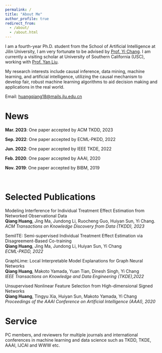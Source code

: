 ```yaml
---
permalink: /
title: "About Me"
author_profile: true
redirect_from: 
  - /about/
  - /about.html
---
```


I am a fourth-year Ph.D. student from the School of Artificial Intelligence at Jilin University, I am very fortunate to be advised by [Prof. Yi Chang](http://www.yichang-cs.com/). I am currently a visiting scholar at University of Southern California (USC), working with [Prof. Yan Liu](https://viterbi.usc.edu/directory/faculty/Liu/Yan).

My research interests include causal inference, data mining, machine learning, and artificial intelligence, utilizing the causal mechanism to develop fair, robust machine learning algorithms to aid decision making and applications in the real world.

Email: huangqiang18@mails.jlu.edu.cn

News
======
**Mar. 2023**: One paper accepted by ACM TKDD, 2023

**Sep. 2022**: One paper accepted by ECML-PKDD, 2022

**Jun. 2022**: One paper accepted by IEEE TKDE, 2022

**Feb. 2020**: One paper accepted by AAAI, 2020

**Nov. 2019**: One paper accepted by BIBM, 2019

<br />

Selected Publications
======
Modeling Interference for Individual Treatment Effect Estimation from Networked Observational Data<br />
**Qiang Huang**, Jing Ma, Jundong Li, Ruocheng Guo, Huiyan Sun, Yi Chang.<br />
<i>ACM Transactions on Knowledge Discovery from Data (TKDD), 2023</i><br />

SemiITE: Semi-supervised Individual Treatment Effect Estimation via Disagreement-Based Co-training<br />
**Qiang Huang**, Jing Ma, Jundong Li, Huiyan Sun, Yi Chang<br />
<i>ECML-PKDD, 2022</i><br />

GraphLime: Local Interpretable Model Explanations for Graph Neural Networks<br />
**Qiang Huang**, Makoto Yamada, Yuan Tian, Dinesh Singh, Yi Chang<br />
<i>IEEE Transactions on Knowledge and Data Engineering (TKDE),2022</i><br />

Unsupervised Nonlinear Feature Selection from High-dimensional Signed Networks<br />
**Qiang Huang**, Tingyu Xia, Huiyan Sun, Makoto Yamada, Yi Chang<br />
<i>Proceedings of the AAAI Conference on Artificial Intelligence (AAAI), 2020</i><br />



Service
======
PC members, and reviewers for multiple journals and international conferences in machine learning and data science such as TKDD, TKDE, AAAI, IJCAI and WWW etc.
